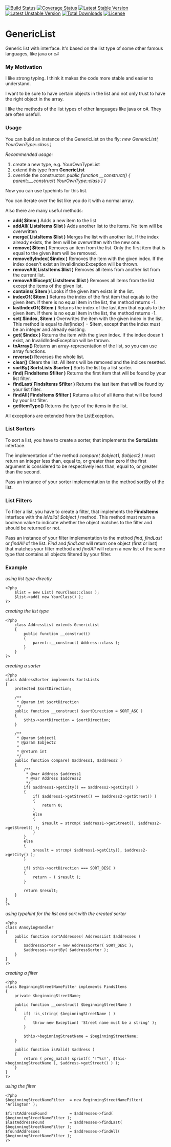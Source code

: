 [![Build Status](https://travis-ci.org/Hansel23/GenericLists.svg?branch=master)](https://travis-ci.org/Hansel23/GenericLists)
[![Coverage Status](https://coveralls.io/repos/github/Hansel23/GenericLists/badge.svg?branch=master)](https://coveralls.io/github/Hansel23/GenericLists?branch=master)
[![Latest Stable Version](https://poser.pugx.org/hansel23/generic-lists/v/stable)](https://packagist.org/packages/hansel23/generic-lists)
[![Latest Unstable Version](https://poser.pugx.org/hansel23/generic-lists/v/unstable)](https://packagist.org/packages/hansel23/generic-lists)
[![Total Downloads](https://poser.pugx.org/hansel23/generic-lists/downloads)](https://packagist.org/packages/hansel23/generic-lists)
[![License](https://poser.pugx.org/hansel23/generic-lists/license)](https://packagist.org/packages/hansel23/generic-lists)

# GenericList
Generic list with interface. It's based on the list type of some other famous languages, like java or c#

### My Motivation

I like strong typing. I think it makes the code more stable and easier to understand.

I want to be sure to have certain objects in the list and not only trust to have the right object
in the array.

I like the methods of the list types of other languages like java or c#. They are often usefull.

### Usage

You can build an instance of the GenericList on the fly: *new GenericList( YourOwnType::class )*

*Recommended usage:*

1. create a new type, e.g. YourOwnTypeList
2. extend this type from **GenericList**
3. override the constructor: *public function \_\_construct() { parent::__construct( YourOwnType::class ) }*

Now you can use typehints for this list.

You can iterate over the list like you do it with a normal array. 

Also there are many useful methods:

 - **add( $item )** Adds a new item to the list
 - **addAll( ListsItems $list )** Adds another list to the items. No item will be overwritten
 - **merge( ListsItems $list )** Merges lhe list with another list. If the index already exists, the item will be overwritten with the new one.
 - **remove( $item )** Removes an item from the list. Only the first item that is equal to the given item will be removed.
 - **removeByIndex( $index )** Removes the item with the given index. If the index doesn't exist an InvalidIndexException will be thrown.
 - **removeAll( ListsItems $list )** Removes all items from another list from the current list.
 - **removeAllExcept( ListsItems $list )** Removes all items from the list except the items of the given list.
 - **contains( $item )** Looks if the given item exists in the list.
 - **indexOf( $item )** Returns the index of the first item that equals to the given item. If there is no equal item in the list, the method returns -1.
 - **lastIndexOf( $item )** Returns the index of the last item that equals to the given item. If there is no equal item in the list, the method returns -1.
 - **set( $index, $item )** Overwrites the item with the given index in the list. This method is equal to $list[$index] = $item, except that the index must be an integer and already existing. 
 - **get( $index )** Returns the item with the given index. If the index doesn't exist, an InvalidIndexException will be thrown.
 - **toArray()** Returns an array-representation of the list, so you can use array functions.
 - **reverse()** Reverses the whole list.
 - **clear()** Clears the list. All items will be removed and the indices resetted.
 - **sortBy( SortsLists $sorter )** Sorts the list by a list sorter.
 - **find( FindsItems $filter )** Returns the first item that will be found by your list filter.
 - **findLast( FindsItems $filter )** Returns the last item that will be found by your list filter.
 - **findAll( FindsItems $filter )** Returns a list of all items that will be found by your list filter.
 - **getItemType()** Returns the type of the items in the list.
   	
All exceptions are extended from the ListException.

### List Sorters

To sort a list, you have to create a sorter, that implements the **SortsLists** interface.

The implementation of the method *compare( $object1, $object2 )* must return an integer less than, equal to, or greater
than zero if the first argument is considered to be respectively less than, equal to, or greater than the second.

Pass an instance of your sorter implementation to the method sortBy of the list.

### List Filters

To filter a list, you have to create a filter, that implements the **FindsItems** interface with the *isValid( $object )*
method. This method must return a boolean value to indicate whether the object matches to the filter and should be
returned or not.

Pass an instance of your filter implementation to the method *find*, *findLast* or *findAll* of the list.
*Find* and *findLast* will return one object (first or last) that matches your filter method and *findAll* will return
a new list of the same type that contains all objects filtered by your filter.

### Example

*using list type directly*

    <?php  
		$list = new List( YourClass::class );
		$list->add( new YourClass() );
    ?>

*creating the list type*

    <?php  
		class AddressList extends GenericList  
		{
			public function __construct()  
			{  
				parent::__construct( Address::class ); 
			}  
		}
    ?>
*creating a sorter*

    <?php  
	class AddressSorter implements SortsLists  
	{
		protected $sortDirection;

		/**
		 * @param int $sortDirection
		 */
		public function __construct( $sortDirection = SORT_ASC )
		{
			$this->sortDirection = $sortDirection;
		}
	
		/**
		 * @param $object1
		 * @param $object2
		 *
		 * @return int
		 */
		public function compare( $address1, $address2 )
		{
			/**
			 * @var Address $address1
			 * @var Address $address2
			 */
			if( $address1->getCity() == $address2->getCity() )
			{
				if( $address1->getStreet() == $address2->getStreet() )
				{
					return 0;
				}	
				else
				{
					$result = strcmp( $address1->getStreet(), $address2->getStreet() );
				} 
			}
			else
			{
				$result = strcmp( $address1->getCity(), $address2->getCity() );
			}

			if( $this->sortDirection === SORT_DESC )
			{
				return - ( $result );
			}
	
			return $result;
		}
	}
    ?>
*using typehint for the list and sort with the created sorter*

	<?php
	class AnnoyingHandler
	{		
		public function sortAddresses( AddressList $addresses )
		{
			$addressSorter = new AddressSorter( SORT_DESC );
			$addresses->sortBy( $addressSorter );			
		}
	}
    ?>

*creating a filter*

	<?php
	class BeginningStreetNameFilter implements FindsItems
	{
		private $beginningStreetName;

		public function __construct( $beginningStreetName )
		{
			if( !is_string( $beginningStreetName ) )
			{
				throw new Exception( 'Street name must be a string' );
			}
			
			$this->beginningStreetName = $beginningStreetName;
		}

		public function isValid( $address )
		{
			return ( preg_match( sprintf( '!^%s!', $this->beginningStreetName ), $address->getStreet() ) );
		}
	}
    ?>

*using the filter*

	<?php
	$beginningStreetNameFilter 	= new BeginningStreetNameFilter( 'Arlington' );

	$firstAddressFound 			= $addresses->find( $beginningStreetNameFilter );
	$lastAddressFound 			= $addresses->findLast( $beginningStreetNameFilter );
	$foundAddresses				= $addresses->findAll( $beginningStreetNameFilter );	
    ?>